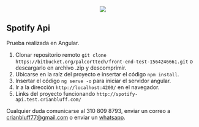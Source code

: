 
<p align="center"><img src="https://cdn.searchenginejournal.com/wp-content/uploads/2019/04/the-seo-guide-to-angular-760x400.png"></p>


## Spotify Api

Prueba realizada en Angular.


1. Clonar repositorio remoto `git clone https://bitbucket.org/palcorttech/front-end-test-1564246661.git` o descargarlo en archivo .zip y descomprimir.
2. Ubicarse en la raíz del proyecto e insertar el código `npm install`.
3. Insertar el código `ng serve -o` para iniciar el servidor angular.
4. Ir a la dirección  `http://localhost:4200/` en el navegador.
5. Links del proyecto funcionando `http://spotify-api.test.crianbluff.com/`

Cualquier duda comunicarse al 310 809 8793, enviar un correo a crianbluff77@gmail.com o enviar un [whatsapp](https://api.whatsapp.com/send?phone=573108098793).